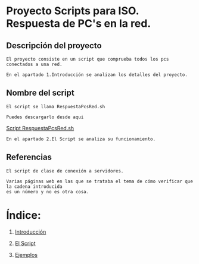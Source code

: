 # Proyecto Scripts para ISO. Respuesta de PC's en la red.

## Descripción del proyecto

	El proyecto consiste en un script que comprueba todos los pcs conectados a una red.

	En el apartado 1.Introducción se analizan los detalles del proyecto.

## Nombre del script

	El script se llama RespuestaPcsRed.sh
	
	Puedes descargarlo desde aqui

[Script RespuestaPcsRed.sh](https://github.com/mikkgh/Linux-Scripts/blob/main/archivos/RespuestaPcsRed.sh)

	En el apartado 2.El Script se analiza su funcionamiento.

## Referencias

	El script de clase de conexión a servidores.
	
	Varias páginas web en las que se trataba el tema de cómo verificar que la cadena introducida 
	es un número y no es otra cosa.

# Índice:

1. [Introducción](https://github.com/mikkgh/Linux-Scripts/blob/main/Introducción.md)

2. [El Script](https://github.com/mikkgh/Linux-Scripts/blob/main/Script.md)

3. [Ejemplos](https://github.com/mikkgh/Linux-Scripts/blob/main/Ejemplos.md)


